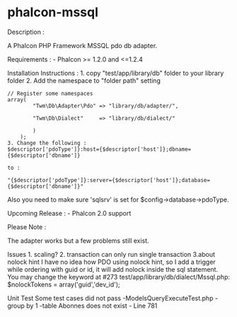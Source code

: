 phalcon-mssql
=============

Description :

A Phalcon PHP Framework MSSQL pdo db adapter.

Requirements :
    - Phalcon >= 1.2.0 and <=1.2.4

Installation Instructions :
    1. copy "test/app/library/db" folder to your library folder
    2. Add the namespace to "folder path" setting

    // Register some namespaces
    array(
			"Twm\Db\Adapter\Pdo" => "library/db/adapter/",

			"Twm\Db\Dialect"     => "library/db/dialect/"

			)
		);
    3. Change the following :
	$descriptor['pdoType']}:host={$descriptor['host']};dbname={$descriptor['dbname']}

	to :

    "{$descriptor['pdoType']}:server={$descriptor['host']};database={$descriptor['dbname']}"

Also you need to make sure 'sqlsrv' is set for $config->database->pdoType. 

Upcoming Release :
    - Phalcon 2.0 support
    
Please Note :

The adapter works but a few problems still exist.

Issues
    1. scaling?
    2. transaction
	can only run single transaction
    3.about nolock hint
	I have no idea how PDO using nolock hint, so I add a trigger while ordering with guid or id, it will add nolock inside the sql statement. You may change the keyword at #273 test/app/library/db/dialect/Mssql.php:
	$nolockTokens = array('guid','dev_id');   

Unit Test
    Some test cases did not pass
    -ModelsQueryExecuteTest.php
	-group by 1
        -table Abonnes does not exist - Line 781

